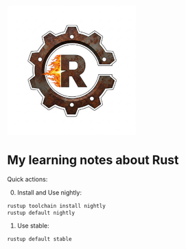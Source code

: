 <img src="./logo-smaller.png" alt="Rust" width="300">

# My learning notes about Rust

Quick actions:

0. Install and Use nightly:

```
rustup toolchain install nightly
rustup default nightly
```

1. Use stable:

```
rustup default stable
```

